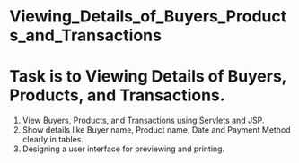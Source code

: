 # Viewing_Details_of_Buyers_Products_and_Transactions
# Task is to Viewing Details of Buyers, Products, and Transactions.

 1. View Buyers, Products, and Transactions using Servlets and JSP.
 2. Show details like Buyer name, Product name, Date and Payment Method clearly in tables.
 3. Designing a user interface for previewing and printing.
